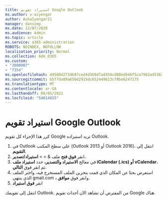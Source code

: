 ```yaml
---
title: استيراد تقويم Google Outlook
ms.author: v-aiyengar
author: AshaIyengar21
manager: dansimp
ms.date: 12/07/2020
ms.audience: Admin
ms.topic: article
ms.service: o365-administration
ROBOTS: NOINDEX, NOFOLLOW
localization_priority: Normal
ms.collection: Adm_O365
ms.custom:
- "3800007"
- "7354"
ms.openlocfilehash: d4588d2734b97ced4d369d7ad434cd88ed846f5ca7962ad5362301fea7c54114
ms.sourcegitcommit: b5f7da89a650d2915dc652449623c78be6247175
ms.translationtype: MT
ms.contentlocale: ar-SA
ms.lasthandoff: 08/05/2021
ms.locfileid: "54014815"
---
```

# <a name="import-your-google-calendar-to-outlook"></a>استيراد تقويم Google Outlook

كرر هذا الإجراء كل تقويم Google تريد استيراده Outlook.

1. في Outlook على سطح المكتب (Outlook 2013 أو Outlook 2016)، انتقل إلى **التقويم**.
1. انقر **فوق فتح** ملف &  >    >  **استيراد/تصدير.**
1. في معالج **الاستيراد والتصدير،** حدد **استيراد ملف iCalendar (.ics) أو vCalendar**، ثم انقر فوق **التالي**.
1. استعرض بحثا عن المكان الذي قمت بتخزين الملف المستخرج فيه، واختر الملف الذي ينتهي gmail.com **،** وانقر فوق **موافق**.
1. انقر **فوق استيراد**

انتقل إلى تقويمك Outlook. من المفترض أن تشاهد الآن أحداث تقويم Google هناك.
